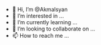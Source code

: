 - 👋 Hi, I’m @Akmalsyan
- 👀 I’m interested in ...
- 🌱 I’m currently learning ...
- 💞️ I’m looking to collaborate on ...
- 📫 How to reach me ...

<!---
Akmalsyan/Akmalsyan is a ✨ special ✨ repository because its `README.md` (this file) appears on your GitHub profile.
You can click the Preview link to take a look at your changes.
--->
